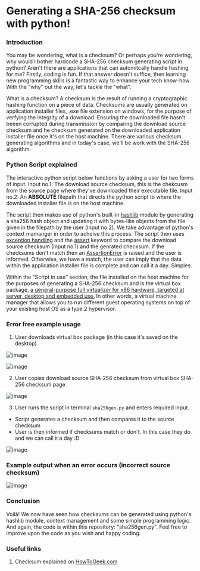 # Generating a SHA-256 checksum with python!

### Introduction
You may be wondering, what is a checksum? Or perhaps you're wondering, why would I bother hardcode a SHA-256 checksum generating script in python? Aren't there are applications that can automitcally handle hashing for me? Firstly, coding is fun. If that answer doesn't suffice, then learning new programming skills is a fantastic way to enhance your tech know-how. With the "why" out the way, let's tackle the "what". 

What is a checksum? A checksum is the result of running a cryptographic hashing function on a piece of data. Checksums are usually generated on application installer files, .exe file extension on windows, for the purpose of verfying the integrity of a download. Ensuring the downloaded file hasn't beeen corrupted during transmission by comparing the download source checksum and he checksum generated on the downloaded application installer file once it's on the host machine. There are various checksum generating algorithms and in today's case, we'll be work with the SHA-256 algorithm.

### Python Script explained
The interactive python script below functions by asking a user for two forms of input. Input no.1: The download source checksum, this is the chekcusm from the source page where they've downloaded their executable file. Input no.2: An **ABSOLUTE** filepath that directs the python script to where the downloaded installer file is on the host machine.

The script then makes use of python's built-in [hashlib](https://docs.python.org/3/library/hashlib.html) module by generating a sha256 hash object and updating it with bytes-like objects from the file given in the filepath by the user (Input no.2). We take advantage of python's context mamanger in order to acheive this process. The script then uses [exception handling]() and the [assert]() keyword to compare the download source checksum (Input no.1) and the genrated checksum. If the checksums don't match then an [AssertionError]() is raised and the user is informed. Otherwise, we have a match, the user can imply that the data within the application installer file is complete and can call it a day. Simples. 

Within the "Script in use" section, the file installed on the host machine for the purposes of generating a SHA-256 checksum and is the virtual box package, [a general-purpose full virtualizer for x86 hardware, targeted at server, desktop and embedded use.](https://www.virtualbox.org/wiki/VirtualBox) In other words, a virtual machine manager that allows you to run different guest operating systems on top of your existing host OS as a type 2 hypervisor. 

### Error free example usage

1. User downloads virtual box package (in this case it's saved on the desktop)

![image](https://user-images.githubusercontent.com/77082071/115679383-70c81400-a34a-11eb-977c-0983e3405b1f.png)

![image](https://user-images.githubusercontent.com/77082071/115679406-76bdf500-a34a-11eb-9856-cf3ab1698561.png)

2. User copies download source SHA-256 checksum from virtual box SHA-256 checksum page 

![image](https://user-images.githubusercontent.com/77082071/115679433-7cb3d600-a34a-11eb-831b-7ab19acd44a8.png)


3. User runs the script in terminal `sha256gen.py` and enters required input.
* Script generates a checksum and then compares it to the source checksum 
* User is then informed if checksums match or don't. In this case they do and we can call it a day :D

![image](https://user-images.githubusercontent.com/77082071/115679468-876e6b00-a34a-11eb-80e3-8b726b5caf88.png)


### Example output when an error occurs (incorrect source checksum)

![image](https://user-images.githubusercontent.com/77082071/115679591-a66cfd00-a34a-11eb-86fb-7495c098b265.png)

### Conclusion 
Voilà! We now have seen how checksums can be generated using python's hashlib module, context management and some simple programming logic. And again, the code is within this repository: "sha256gen.py". Feel free to improve upon the code as you wish and happy coding. 

### Useful links
1. Checksum explained on [HowToGeek.com](https://www.howtogeek.com/363735/what-is-a-checksum-and-why-should-you-care/)
